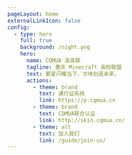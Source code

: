 ```yaml
---
pageLayout: home
externalLinkIcon: false
config:
  - type: hero
    full: true
    background: /night.png
    hero:
      name: CQMUA 渝高联
      tagline: 重庆 Minecraft 高校联盟
      text: 繁星闪耀当下，方块创造未来。
      actions:
        - theme: brand
          text: 通行证系统
          link: https://p.cqmua.cn
        - theme: brand
          text: CQMUA联合认证
          link: http://skin.cqmua.cn/
        - theme: alt
          text: 加入我们
          link: /guide/join-us/
---
```

